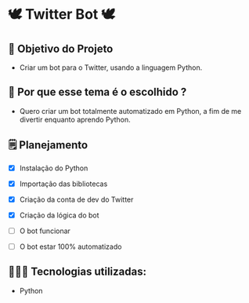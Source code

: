 # 🕊 Twitter Bot 🕊

## 💭 Objetivo do Projeto
 
 * Criar um bot para o Twitter, usando a linguagem Python.

## 🧐 Por que esse tema é o escolhido ? 
 
 * Quero criar um bot totalmente automatizado em Python, a fim de me divertir enquanto aprendo Python.
 
## 🗒️ Planejamento

- [x] Instalação do Python
- [x] Importação das bibliotecas
- [x] Criação da conta de dev do Twitter
- [x] Criação da lógica do bot
- [ ] O bot funcionar
- [ ] O bot estar 100% automatizado


## 👨🏻‍💻 Tecnologias utilizadas: 

* Python
